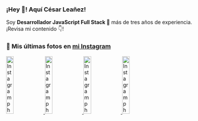 <h3>¡Hey 👋! Aquí César Leañez!</h3>

<p>Soy <strong>Desarrollador JavaScript Full Stack 🚀</strong> más de tres años de experiencia.<br />¡Revisa mi contenido 👇!</p>

### 📸 Mis últimas fotos en [mi Instagram](https://instagram.com/cele)


<a href='https://instagram.com/p/C-FxtqCMb5L' target='_blank'>
  <img width='20%' src='https://instagram.fkiv2-1.fna.fbcdn.net/v/t51.29350-15/453564940_2193561250996428_5263815856920052200_n.jpg?stp=dst-jpg_e15&_nc_ht=instagram.fkiv2-1.fna.fbcdn.net&_nc_cat=100&_nc_ohc=8sLnsyy-Ui0Q7kNvgEfDLN8&gid=002ccfb0b16e43caaf2486b9dc296abc&edm=APU89FABAAAA&ccb=7-5&oh=00_AYAGQYyLt42RUKhzc4MOZ4kQUF426kUDt8F4d4ExTptvsA&oe=66B4AF03&_nc_sid=bc0c2c' alt='Instagram photo' />
</a>
<a href='https://instagram.com/p/C1UpuSGLQiG' target='_blank'>
  <img width='20%' src='https://instagram.fkiv2-1.fna.fbcdn.net/v/t51.29350-15/412513918_1325803934584302_4400498733289087214_n.jpg?stp=dst-jpg_e15&_nc_ht=instagram.fkiv2-1.fna.fbcdn.net&_nc_cat=106&_nc_ohc=H6XYhLJD4CsQ7kNvgFbQ1aC&gid=002ccfb0b16e43caaf2486b9dc296abc&edm=APU89FABAAAA&ccb=7-5&oh=00_AYAZbzVrjhDmXHQQFCETD5_S7xDBxs8m2yFd_j4UETbo7A&oe=66B4B51D&_nc_sid=bc0c2c' alt='Instagram photo' />
</a>
<a href='https://instagram.com/p/CzMY3lzxgmx' target='_blank'>
  <img width='20%' src='https://instagram.fkiv2-1.fna.fbcdn.net/v/t51.29350-15/398916226_819142863293745_2426123683154743297_n.webp?stp=dst-jpg_e35&_nc_ht=instagram.fkiv2-1.fna.fbcdn.net&_nc_cat=109&_nc_ohc=sPiBCSBxKsoQ7kNvgFs_tFj&gid=002ccfb0b16e43caaf2486b9dc296abc&edm=APU89FABAAAA&ccb=7-5&oh=00_AYBXv6CDp6ic4_eRRDqwAlIc4HMEh-3e5pbOGh_A6zYC_Q&oe=66B4B40C&_nc_sid=bc0c2c' alt='Instagram photo' />
</a>
<a href='https://instagram.com/p/CygbQv4uqxM' target='_blank'>
  <img width='20%' src='https://instagram.fkiv2-1.fna.fbcdn.net/v/t51.29350-15/391525959_236593062741789_5868561716480810596_n.webp?stp=dst-jpg_e35&_nc_ht=instagram.fkiv2-1.fna.fbcdn.net&_nc_cat=109&_nc_ohc=tJ94aVknjaoQ7kNvgHAJ_D_&gid=002ccfb0b16e43caaf2486b9dc296abc&edm=APU89FABAAAA&ccb=7-5&oh=00_AYB8NMoKRF2H3_PpfwW1VkA91CHrWHo-3swtatXXs-ReFA&oe=66B4BA48&_nc_sid=bc0c2c' alt='Instagram photo' />
</a>
